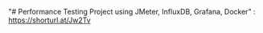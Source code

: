 "# Performance Testing Project using JMeter, InfluxDB, Grafana, Docker" : https://shorturl.at/Jw2Tv
